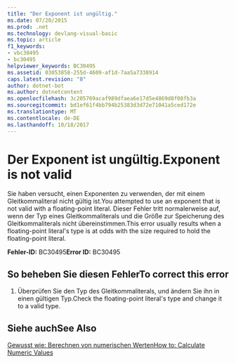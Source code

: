 ```yaml
---
title: "Der Exponent ist ungültig."
ms.date: 07/20/2015
ms.prod: .net
ms.technology: devlang-visual-basic
ms.topic: article
f1_keywords:
- vbc30495
- bc30495
helpviewer_keywords: BC30495
ms.assetid: 03053858-255d-4609-af1d-7aa5a7338914
caps.latest.revision: "8"
author: dotnet-bot
ms.author: dotnetcontent
ms.openlocfilehash: 3c205769acaf989dfaea6e17d5e4869d8f08fb3a
ms.sourcegitcommit: bd1ef61f4bb794b25383d3d72e71041a5ced172e
ms.translationtype: MT
ms.contentlocale: de-DE
ms.lasthandoff: 10/18/2017
---
```

# <a name="exponent-is-not-valid"></a><span data-ttu-id="f9355-102">Der Exponent ist ungültig.</span><span class="sxs-lookup"><span data-stu-id="f9355-102">Exponent is not valid</span></span>
<span data-ttu-id="f9355-103">Sie haben versucht, einen Exponenten zu verwenden, der mit einem Gleitkommaliteral nicht gültig ist.</span><span class="sxs-lookup"><span data-stu-id="f9355-103">You attempted to use an exponent that is not valid with a floating-point literal.</span></span> <span data-ttu-id="f9355-104">Dieser Fehler tritt normalerweise auf, wenn der Typ eines Gleitkommaliterals und die Größe zur Speicherung des Gleitkommaliterals nicht übereinstimmen.</span><span class="sxs-lookup"><span data-stu-id="f9355-104">This error usually results when a floating-point literal's type is at odds with the size required to hold the floating-point literal.</span></span>  
  
 <span data-ttu-id="f9355-105">**Fehler-ID:** BC30495</span><span class="sxs-lookup"><span data-stu-id="f9355-105">**Error ID:** BC30495</span></span>  
  
## <a name="to-correct-this-error"></a><span data-ttu-id="f9355-106">So beheben Sie diesen Fehler</span><span class="sxs-lookup"><span data-stu-id="f9355-106">To correct this error</span></span>  
  
1.  <span data-ttu-id="f9355-107">Überprüfen Sie den Typ des Gleitkommaliterals, und ändern Sie ihn in einen gültigen Typ.</span><span class="sxs-lookup"><span data-stu-id="f9355-107">Check the floating-point literal's type and change it to a valid type.</span></span>  
  
## <a name="see-also"></a><span data-ttu-id="f9355-108">Siehe auch</span><span class="sxs-lookup"><span data-stu-id="f9355-108">See Also</span></span>  
 [<span data-ttu-id="f9355-109">Gewusst wie: Berechnen von numerischen Werten</span><span class="sxs-lookup"><span data-stu-id="f9355-109">How to: Calculate Numeric Values</span></span>](../../visual-basic/programming-guide/language-features/operators-and-expressions/how-to-calculate-numeric-values.md)
